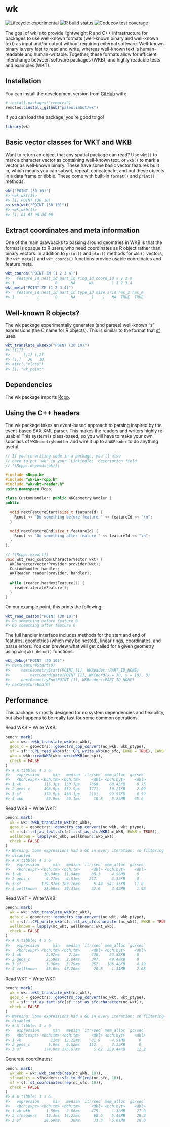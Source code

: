 
<!-- README.md is generated from README.Rmd. Please edit that file -->

# wk

<!-- badges: start -->

[![Lifecycle:
experimental](https://img.shields.io/badge/lifecycle-experimental-orange.svg)](https://www.tidyverse.org/lifecycle/#experimental)
[![R build
status](https://github.com/paleolimbot/wk/workflows/R-CMD-check/badge.svg)](https://github.com/paleolimbot/wk/actions)
[![Codecov test
coverage](https://codecov.io/gh/paleolimbot/wk/branch/master/graph/badge.svg)](https://codecov.io/gh/paleolimbot/wk?branch=master)
<!-- badges: end -->

The goal of wk is to provide lightweight R and C++ infrastructure for
packages to use well-known formats (well-known binary and well-known
text) as input and/or output without requiring external software.
Well-known binary is very fast to read and write, whereas well-known
text is human-readable and human-writable. Together, these formats allow
for efficient interchange between software packages (WKB), and highly
readable tests and examples (WKT).

## Installation

You can install the development version from
[GitHub](https://github.com/) with:

``` r
# install.packages("remotes")
remotes::install_github("paleolimbot/wk")
```

If you can load the package, you’re good to go\!

``` r
library(wk)
```

## Basic vector classes for WKT and WKB

Want to return an object that any spatial package can read? Use `wkt()`
to mark a character vector as containing well-known text, or `wkb()` to
mark a vector as well-known binary. These have some basic vector
features built in, which means you can subset, repeat, concatenate, and
put these objects in a data frame or tibble. These come with built-in
`format()` and `print()` methods.

``` r
wkt("POINT (30 10)")
#> <wk_wkt[1]>
#> [1] POINT (30 10)
as_wkb(wkt("POINT (30 10)"))
#> <wk_wkb[1]>
#> [1] 01 01 00 00 00
```

## Extract coordinates and meta information

One of the main drawbacks to passing around geomtries in WKB is that the
format is opaque to R users, who need coordinates as R object rather
than binary vectors. In addition to `print()` and `plot()` methods for
`wkb()` vectors, the `wk*_meta()` and `wk*_coords()` functions provide
usable coordinates and feature meta.

``` r
wkt_coords("POINT ZM (1 2 3 4)")
#>   feature_id nest_id part_id ring_id coord_id x y z m
#> 1          1       0      NA      NA        1 1 2 3 4
wkt_meta("POINT ZM (1 2 3 4)")
#>   feature_id nest_id part_id type_id size srid has_z has_m
#> 1          1       0      NA       1    1   NA  TRUE  TRUE
```

## Well-known R objects?

The wk package experimentally generates (and parses) well-known “s”
expressions (the C name for R objects). This is similar to the format
that [sf](https://r-spatial.github.io/sf) uses.

``` r
wkt_translate_wksexp("POINT (30 10)")
#> [[1]]
#>      [,1] [,2]
#> [1,]   30   10
#> attr(,"class")
#> [1] "wk_point"
```

## Dependencies

The wk package imports [Rcpp](https://cran.r-project.org/package=Rcpp).

## Using the C++ headers

The wk package takes an event-based approach to parsing inspired by the
event-based SAX XML parser. This makes the readers and writers highly
re-usable\! This system is class-based, so you will have to make your
own subclass of `WKGeometryHandler` and wire it up to a `WKReader` to do
anything useful.

``` cpp
// If you're writing code in a package, you'll also
// have to put 'wk' in your `LinkingTo:` description field
// [[Rcpp::depends(wk)]]

#include <Rcpp.h>
#include "wk/io-rcpp.h"
#include "wk/wkt-reader.h"
using namespace Rcpp;

class CustomHandler: public WKGeometryHandler {
public:
  
  void nextFeatureStart(size_t featureId) {
    Rcout << "Do something before feature " << featureId << "\n";
  }
  
  void nextFeatureEnd(size_t featureId) {
    Rcout << "Do something after feature " << featureId << "\n";
  }
};

// [[Rcpp::export]]
void wkt_read_custom(CharacterVector wkt) {
  WKCharacterVectorProvider provider(wkt);
  CustomHandler handler;
  WKTReader reader(provider, handler);
  
  while (reader.hasNextFeature()) {
    reader.iterateFeature();
  }
}
```

On our example point, this prints the following:

``` r
wkt_read_custom("POINT (30 10)")
#> Do something before feature 0
#> Do something after feature 0
```

The full handler interface includes methods for the start and end of
features, geometries (which may be nested), linear rings, coordinates,
and parse errors. You can preview what will get called for a given
geometry using `wkb|wkt_debug()` functions.

``` r
wkt_debug("POINT (30 10)")
#> nextFeatureStart(0)
#>     nextGeometryStart(POINT [1], WKReader::PART_ID_NONE)
#>         nextCoordinate(POINT [1], WKCoord(x = 30, y = 10), 0)
#>     nextGeometryEnd(POINT [1], WKReader::PART_ID_NONE)
#> nextFeatureEnd(0)
```

## Performance

This package is mostly designed for no system dependencies and
flexibility, but also happens to be really fast for some common
operations.

Read WKB + Write WKB:

``` r
bench::mark(
  wk = wk:::wkb_translate_wkb(nc_wkb),
  geos_c = geovctrs:::geovctrs_cpp_convert(nc_wkb, wkb_ptype),
  sf = sf:::CPL_read_wkb(sf:::CPL_write_wkb(nc_sfc, EWKB = TRUE), EWKB = TRUE),
  wkb = wkb::readWKB(wkb::writeWKB(nc_sp)),
  check = FALSE
)
#> # A tibble: 4 x 6
#>   expression      min   median `itr/sec` mem_alloc `gc/sec`
#>   <bch:expr> <bch:tm> <bch:tm>     <dbl> <bch:byt>    <dbl>
#> 1 wk          115.3µs  138.7µs    7068.    68.43KB     6.75
#> 2 geos_c      498.9µs  552.9µs    1771.    50.21KB     2.09
#> 3 sf          370.9µs  438.1µs    2191.    99.57KB     6.59
#> 4 wkb          52.9ms   53.1ms      18.8    5.23MB    65.9
```

Read WKB + Write WKT:

``` r
bench::mark(
  wk = wk:::wkb_translate_wkt(nc_wkb),
  geos_c = geovctrs:::geovctrs_cpp_convert(nc_wkb, wkt_ptype),
  sf = sf:::st_as_text.sfc(sf:::st_as_sfc.WKB(nc_WKB, EWKB = TRUE)),
  wellknown = lapply(nc_wkb, wellknown::wkb_wkt),
  check = FALSE
)
#> Warning: Some expressions had a GC in every iteration; so filtering is
#> disabled.
#> # A tibble: 4 x 6
#>   expression      min   median `itr/sec` mem_alloc `gc/sec`
#>   <bch:expr> <bch:tm> <bch:tm>     <dbl> <bch:byt>    <dbl>
#> 1 wk          10.04ms  11.04ms     88.3     4.56MB     0   
#> 2 geos_c       4.27ms   4.51ms    217.      3.32KB     0   
#> 3 sf         179.87ms 183.16ms      5.48  541.35KB    11.0 
#> 4 wellknown   28.68ms  30.31ms     32.6     3.42MB     1.92
```

Read WKT + Write WKB:

``` r
bench::mark(
  wk = wk:::wkt_translate_wkb(nc_wkt),
  geos_c = geovctrs:::geovctrs_cpp_convert(nc_wkt, wkb_ptype),
  sf = sf:::CPL_write_wkb(sf:::st_as_sfc.character(nc_wkt), EWKB = TRUE),
  wellknown = lapply(nc_wkt, wellknown::wkt_wkb),
  check = FALSE
)
#> # A tibble: 4 x 6
#>   expression      min   median `itr/sec` mem_alloc `gc/sec`
#>   <bch:expr> <bch:tm> <bch:tm>     <dbl> <bch:byt>    <dbl>
#> 1 wk           2.02ms    2.2ms     436.    53.58KB     0   
#> 2 geos_c       2.59ms   2.84ms     347.    49.48KB     0   
#> 3 sf           3.36ms   3.79ms     257.   186.48KB     4.39
#> 4 wellknown    45.6ms  47.26ms      20.8    1.31MB     2.08
```

Read WKT + Write WKT:

``` r
bench::mark(
  wk = wk:::wkt_translate_wkt(nc_wkt),
  geos_c = geovctrs:::geovctrs_cpp_convert(nc_wkt, wkt_ptype),
  sf = sf:::st_as_text.sfc(sf:::st_as_sfc.character(nc_wkt)),
  check = FALSE
)
#> Warning: Some expressions had a GC in every iteration; so filtering is
#> disabled.
#> # A tibble: 3 x 6
#>   expression      min   median `itr/sec` mem_alloc `gc/sec`
#>   <bch:expr> <bch:tm> <bch:tm>     <dbl> <bch:byt>    <dbl>
#> 1 wk             11ms  12.22ms     81.9     4.51MB      0  
#> 2 geos_c        5.9ms   6.52ms    152.      3.32KB      0  
#> 3 sf          174.9ms 175.67ms      5.62  259.44KB     11.2
```

Generate coordinates:

``` r
bench::mark(
  wk_wkb = wk::wkb_coords(rep(nc_wkb, 10)),
  sfheaders = sfheaders::sfc_to_df(rep(nc_sfc, 10)),
  sf = sf::st_coordinates(rep(nc_sfc, 10)),
  check = FALSE
)
#> # A tibble: 3 x 6
#>   expression      min   median `itr/sec` mem_alloc `gc/sec`
#>   <bch:expr> <bch:tm> <bch:tm>     <dbl> <bch:byt>    <dbl>
#> 1 wk_wkb       1.56ms   2.06ms     475.     1.38MB     27.0
#> 2 sfheaders    12.3ms  14.22ms      68.6    5.44MB     28.3
#> 3 sf          28.69ms     30ms      33.3    5.61MB     20.0
```
